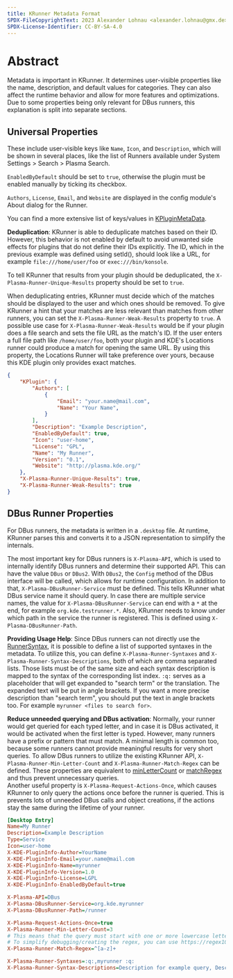 ```yaml
---
title: KRunner Metadata Format
SPDX-FileCopyrightText: 2023 Alexander Lohnau <alexander.lohnau@gmx.de>
SPDX-License-Identifier: CC-BY-SA-4.0
---
```


# Abstract

Metadata is important in KRunner. It determines user-visible properties like the name, description, and default values for categories.
They can also affect the runtime behavior and allow for more features and optimizations.
Due to some properties being only relevant for DBus runners, this explanation is split into separate sections.

## Universal Properties

These include user-visible keys like `Name`, `Icon`, and `Description`, which will be shown in several places, like the list of Runners available under System Settings > Search > Plasma Search.

`EnabledByDefault` should be set to `true`, otherwise the plugin must be enabled manually by ticking its checkbox.

`Authors`, `License`, `Email`, and `Website` are displayed in the config module's About dialog for the Runner.

You can find a more extensive list of keys/values in [KPluginMetaData](docs:kcoreaddons;KPluginMetaData).

**Deduplication**: KRunner is able to deduplicate matches based on their ID. However, this behavior is not enabled by default to avoid unwanted side effects for plugins that do not define their IDs explicitly.
The ID, which in the previous example was defined using setId(), should look like a URL, for example `file:///home/user/foo` or `exec:///bin/konsole`.

To tell KRunner that results from your plugin should be deduplicated, the `X-Plasma-Runner-Unique-Results` property should be set to `true`.

When deduplicating entries, KRunner must decide which of the matches should be displayed to the user and which ones should be removed.
To give KRunner a hint that your matches are less relevant than matches from other runners, you can set the `X-Plasma-Runner-Weak-Results` property to `true`.
A possible use case for `X-Plasma-Runner-Weak-Results` would be if your plugin does a file search and sets the file URL as the match's ID.
If the user enters a full file path like `/home/user/foo`, both your plugin and KDE's Locations runner could produce a match for opening the same URL.
By using this property, the Locations Runner will take preference over yours, because this KDE plugin only provides exact matches.

```json
{
    "KPlugin": {
        "Authors": [
            {
                "Email": "your.name@mail.com",
                "Name": "Your Name",
            }
        ],
        "Description": "Example Description",
        "EnabledByDefault": true,
        "Icon": "user-home",
        "License": "GPL",
        "Name": "My Runner",
        "Version": "0.1",
        "Website": "http://plasma.kde.org/"
    },
    "X-Plasma-Runner-Unique-Results": true,
    "X-Plasma-Runner-Weak-Results": true
}
```

## DBus Runner Properties

For DBus runners, the metadata is written in a `.desktop` file. At runtime, KRunner parses this and converts it to a JSON representation to simplify the internals.

The most important key for DBus runners is `X-Plasma-API`, which is used to internally identify DBus runners and determine their supported API.
This can have the value `DBus` or `DBus2`. With `DBus2`, the `Config` method of the DBus interface will be called, which allows for runtime configuration.
In addition to that, `X-Plasma-DBusRunner-Service` must be defined. This tells KRunner what DBus service name it should query.
In case there are multiple service names, the value for `X-Plasma-DBusRunner-Service` can end with a `*` at the end, for example `org.kde.testrunner.*`.
Also, KRunner needs to know under which path in the service the runner is registered. This is defined using `X-Plasma-DBusRunner-Path`.

**Providing Usage Help**: Since DBus runners can not directly use the [RunnerSyntax](docs:krunner;RunnerSyntax), it is possible to define a list of supported syntaxes in the metadata.
To utilize this, you can define `X-Plasma-Runner-Syntaxes` and `X-Plasma-Runner-Syntax-Descriptions`, both of which are comma separated lists.
Those lists must be of the same size and each syntax description is mapped to the syntax of the corresponding list index.
`:q:` serves as a placeholder that will get expanded to "search term" or the translation. The expanded text will be put in angle brackets.
If you want a more precise description than "search term", you should put the text in angle brackets too.
For example `myrunner <files to search for>`.

**Reduce unneeded querying and DBus activation**: Normally, your runner would get queried for each typed letter, and in case it is DBus activated, it would be activated when the first letter is typed.
However, many runners have a prefix or pattern that must match.
A minimal length is common too, because some runners cannot provide meaningful results for very short queries.
To allow DBus runners to utilize the existing KRunner API, `X-Plasma-Runner-Min-Letter-Count` and `X-Plasma-Runner-Match-Regex` can be defined.
These properties are equivalent to [minLetterCount](docs:krunner;AbstractRunner::minLetterCount) or [matchRegex](docs:krunner;AbstractRunner::matchRegex) and thus prevent unnecessary queries.  
Another useful property is `X-Plasma-Request-Actions-Once`, which causes KRunner to only query the actions once before the runner is queried.
This is prevents lots of unneeded DBus calls and object creations, if the actions stay the same during the lifetime of your runner.


```ini
[Desktop Entry]
Name=My Runner
Description=Example Description
Type=Service
Icon=user-home
X-KDE-PluginInfo-Author=YourName
X-KDE-PluginInfo-Email=your.name@mail.com
X-KDE-PluginInfo-Name=myrunner
X-KDE-PluginInfo-Version=1.0
X-KDE-PluginInfo-License=LGPL
X-KDE-PluginInfo-EnabledByDefault=true

X-Plasma-API=DBus
X-Plasma-DBusRunner-Service=org.kde.myrunner
X-Plasma-DBusRunner-Path=/runner

X-Plasma-Request-Actions-Once=true
X-Plasma-Runner-Min-Letter-Count=3
# This means that the query must start with one or more lowercase letters
# To simplify debugging/creating the regex, you can use https://regex101.com/
X-Plasma-Runner-Match-Regex=^[a-z]+

X-Plasma-Runner-Syntaxes=:q:,myrunner :q:
X-Plasma-Runner-Syntax-Descriptions=Description for example query, Description for example query with prefix
```
